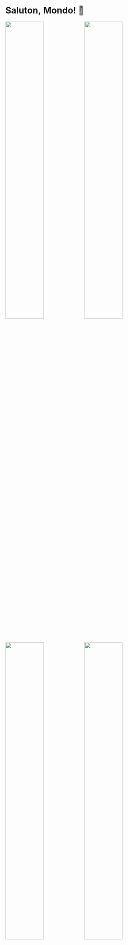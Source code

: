 # Saluton, Mondo! 👋

<!--
**Olf0/Olf0** is a ✨ _special_ ✨ repository because its `README.md` (this file) appears on your GitHub profile.

Here are some ideas to get you started:

- 🔭 I’m currently working on ...
- 🌱 I’m currently learning ...
- 👯 I’m looking to collaborate on ...
- 🤔 I’m looking for help with ...
- 💬 Ask me about ...
- 📫 How to reach me: ...
- 😄 Pronouns: ...
- ⚡ Fun fact: ...

Language ststistics:
<a href="https://github.com/Olf0">
  <img align="center" width="49%" src="https://github-readme-stats.vercel.app/api/top-langs/?username=Olf0&layout=compact&langs_count=10"></img>
</a>

-->
<p>
<a href="https://github.com/Olf0/sfos-upgrade">
  <img align="left" width="49%" src="https://github-readme-stats.vercel.app/api/pin/?username=Olf0&repo=sfos-upgrade&show_icons=true&show_owner=true&include_all_commits=true&count_private=true" />
</a>
<a href="https://github.com/Olf0/obexd-contentfilter-off">
  <img align="center" width="49%" src="https://github-readme-stats.vercel.app/api/pin/?username=Olf0&repo=obexd-contentfilter-off&show_icons=true&show_owner=true&include_all_commits=true&count_private=true"></img>
</a>
</p>
<br />
<p>
<a href="https://github.com/Olf0/mount-sdcard">
  <img align="left" width="49%" src="https://github-readme-stats.vercel.app/api/pin/?username=Olf0&repo=mount-sdcard&show_icons=true&show_owner=true&include_all_commits=true&count_private=true" />
</a>
<a href="https://github.com/Olf0/crypto-sdcard">
  <img align="center" width="49%" src="https://github-readme-stats.vercel.app/api/pin/?username=Olf0&repo=crypto-sdcard&show_icons=true&show_owner=true&include_all_commits=true&count_private=true" />
</a>
</p> 
<br />
<p>
<a href="https://github.com/Olf0">
  <img align="left" width="100%" src="https://github-readme-stats.vercel.app/api?username=Olf0&custom_title=olf's%20statistics&show_icons=true&line_height=25&theme=transparent&include_all_commits=true&count_private=true" />
</a>
</p>

